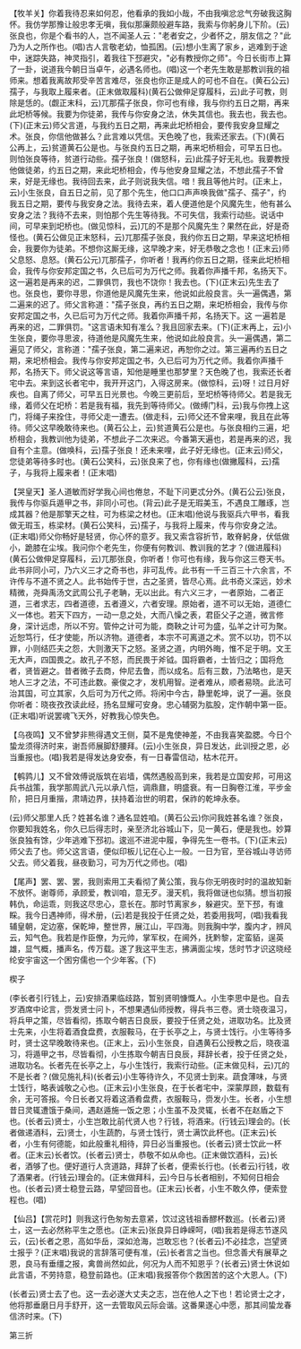 <!-- { "loadSidebar": true } -->
【牧羊关】你着我待忍来如何忍，他看承的我如小哉，不由我嗔忿忿气夯破我这胸怀。我仿学那豫让般忠孝无嗔，我似那廉颇般避车路，我索与你躬身儿下阶。(云)张良也，你是个看书的人，岂不闻圣人云："老者安之，少者怀之，朋友信之？"此乃为人之所作也。(唱)古人言敬老幼，恤孤困。(云)想小生离了家乡，逃难到于途中，迷踪失路，神灵指引，着我往下邳避灾，"必有教授你之师"。今日长街市上算了一卦，说道我今朝日当卓午，必遇名师也。(唱)这一个老先生敢是那教训我的祖师来。想着我离故邦受辛苦言难尽，张良也你正是成人的可也不自在。(黄石公云)孺子，与我取上履来者。(正末做取履科)(黄石公做伸足穿履科，云)此子可教，则除是恁的。(觑正末科，云)兀那孺子张良，你可也有缘，我与你约五日之期，再来此圯桥等候。我要为你徒弟，我传与你安身之法，休失其信也。我去也，我去也。(下)(正末云)师父言道，与我约五日之期，再来此圯桥相会，要传我安身显耀之术。张良，你信他做甚么？此言难以凭信。天色晚了也，我索还家去。(下)(黄石公再上，云)贫道黄石公是也。与张良约五日之期，再来圯桥相会，可早五日也。则怕张良等待，贫道行动些。孺子张良！(做怒科，云)此孺子好无礼也。我要教授他做徒弟，约五日之期，来此圯桥相会，传与他安身显耀之法，不想此孺子不曾来，好是无缘也。我待回去来，此子则说我失信。喑！我且等他片时。(正末上，云)小生张良，自五日之前，见了那个先生，他口口声声唤我做"孺子、孺子"，约我五日之期，要传与我安身之法。我待去来，着人便道他是个风魔先生，他有甚么安身之法？我待不去来，则怕那个先生等待我。不可失信，我索行动些。说话中间，可早来到圯桥也。(做见惊科，云)兀的不是那个风魔先生？果然在此，好是奇怪也。(黄石公做见正末怒科，云)兀那孺子张良，我约你五日之期，早来这圯桥相会，我要你为徒弟。不想你这厮无缘，这早晚才来，好无恭敬之念也！(正末云)师父息怒、息怒。(黄石公元)兀那孺子，你听者！我再约你五日之期，径来此圯桥相会，我传与你安邦定国之书，久已后可为万代之师。我着你声播千邦，名扬天下。这一遍若是再来的迟，二罪俱罚，我也不饶你！我去也。(下)(正末云)先生去了也。张良也，要你寻思，你道他是风魔先生来，他说如此般良言。头一遍偶遇，第二遍来的迟了。师父言称道："孺子张良，再约五日之期，来圯桥相会，我传与你安邦定国之书，久已后可为万代之师。我着你声播千邦，名扬天下。这
一遍若是再来的迟，二罪俱罚。"这言语未知有准么？我且回家去来。(下)(正末再上，云)小生张良，要你寻思波，待道他是风魔先生来，他说如此般良言。头一遍偶遇，第二遍见了师父，言称道："孺子张良，第二遍来迟，再恕你之过。第三遍再约五日之期，来圯桥相会。我传与你安邦定国之书，久已后可为万代之师。我着你声播千邦，名扬天下。师父说这等言语，知他是睡里也那梦里？天色晚了也，我索还长者宅中去。来到这长者宅中，我开开这门，入得这房来。(做惊科，云)呀！过日月好疾也。自离了师父，可早五日光景也。今晚三更前后，至圯桥等待师父。若是我无缘，着师父在圯桥：若是我有福，我先到等待师父。(做缚门科，云)我与你拽上这门，将绳子来拴住，寻师父走一遭去。(做走科，云)师父还不曾来哩，我且在此等待。师父这早晚敢待来也。(黄石公上，云)贫道黄石公是也。与张良相约三遍，圯桥相会，我教训他为徒弟，不想此子二次来迟。今番第天遍也，若是再来的迟，我自有个主意。(做唤科，云)孺子张良！还未来哩，此子好无缘也。(正末云)师父，您徒弟等待多时也。(黄石公笑科，云)张良来了也，你有缘也(做撇履科，云)孺子，与我将上履来者！(正末唱)

【哭皇天】圣人道敏而好学我心间也倦怠，不耻下问更忒分外。(黄石公云)张良，我传与你驱兵遁甲之书，非同小可也。(背云)此子是无瑕美玉，不遇良工雕琢，岂成其器？他是那擎天之柱，可为栋梁之材也。(正末唱)他说与我驱兵六甲书，看我做无瑕玉，栋梁材。(黄石公笑科，云)孺子，与我将上履来，传与你安身之法。(正末唱)师父你畅好是轻贤，你心怀的意歹。我又索含容折节，敢脊躬身，伏低做小，跪膝在尘埃。我问你个老先生，你便有何教训、教训我的艺才？(做进履科)(黄石公做伸足穿履科，云)兀那张良，你听者！你可也有缘，我与你这三卷天书。此书非同小可，乃六义三才之奇书也，非可乱传。此书有一千三百三十六余言，不许传与不道不贤之人。此书始传于世，古之圣贤，皆尽心焉。此书奇义深远，妙术精微，尧舜禹汤文武周公孔子老聃，无以出此。有六义三才，一者原始，二者正道，三者求志，四者道德，五者遵义，六者安理。原始者，道不可以无始，道德仁义一体也。若天下四方，一动一息之处，大而八懆之表，君臣父子之道，微言修身，深计远虑，所以不穷。管仲之计可为能，商鞅之计可为盛，弘羊之计可为聚。近恕笃行，任才使能，所以济物。道德者，本宗不可离道之术。赏不以功，罚不以罪，小则结匹夫之怨，大则激天下之怒。圣贤之道，内明外晦，惟不足于明。文王无大声，四国畏之。故孔子不怒，而民畏于斧钺。国将霸者，士皆归之；国将危者，贤皆避之。昔者微子去商，仲尼去鲁，而以成名。后有三数，乃法略也，是天地人三才之法，不可违此数。豪俊之才，发机用智。逆者难从，顺者易晓。此法可治其国，可立其家，久后可为万代之师。将闲中今古，静里乾坤，说了一遍。张良你听者：晓夜孜孜读此经，扬名显耀可安身。忠心辅弼为肱股，定作朝中第一臣。(正末唱)听说罢魂飞天外，好教我心惊失色。

【乌夜鸣】又不曾梦非熊得遇文王侧，莫不是鬼使神差，不由我喜笑盈腮。今日个蛰龙须得济时来，谢吾师展脚舒腰拜。(云)小生张良，异日发达，此训授之恩，必当重报也。(唱)我若是得发达身安泰，有一日春雷信动，枯木花开。

【鹌鹑儿】又不曾效傅说版筑在岩墙，偶然遇殷高到来，我若是立国安邦，可用这兵书战策，我学那周武八元以承八恺，调鼎鼐，明盛衰。有一日胸卷江淮，平步金阶，把日月重揩，肃靖边界，扶持着治世的明君，保祚的乾坤永泰。

(云)师父那里人氏？姓甚名谁？通名显姓咱。(黄石公云)你问我姓甚名谁？张良，你要知我姓名，你久已后得志时，亲至济北谷城山下，见一黄石，便是我也。妙算张良独有馀，少年逃难下邳初。逡巡不进泥中履，争得先生一卷书。(下)(正末云)师父去了也。师父这言语，便似印板儿记在心上一般。一日为官，至谷城山寻访师父去。师父着我，昼夜勤习，可为万代之师也。(唱)

【尾声】罢、罢、罢，我则索用工夫看彻了黄公策，我与你无明夜时时的温故知新不放怀。谢尊师，承顾爱，教训咱，意无歹。漫天机，我将做谜也似猜。想当初报韩仇，命运乖，则我这尽忠心，意长在。那时节离家乡，躲避灾。至下邳，有谁睬。我今日遇神师，得术册，(云)若是我投于任贤之处，若委用我呵，(唱)我看我辅皇朝，定边塞，保乾坤，整世界，展江山，平四海。则我胸中学，腹内才，辨风云，知气色。我若是作臣僚，为元帅，掌军权，在阃外，抚黔黎，定蛮貊，逞英雄，显气概，播声名，传万载。遂了我这平生志，拂满面尘埃，恁时节才识这晓经纶安宇宙这一个困穷儒也一个少年客。(下)

楔子

(李长者引行钱上，云)安排酒果临歧路，暂别贤明慷慨人。小生李思中是也。自去岁酒席中论言，赍发贤士问卜，不想果遇仙师授教，得兵书三卷。贤士晓夜温习，将兵甲之策，尽皆看彻，拣取今朝吉日良辰，要投于任贤之处，进取功名。比及贤士先来，小生将着酒食盘费，衣服鞍马，在于长亭之上，与贤士饯行。小生等待多时，贤士这早晚敢待来也。(正末上，云)小生张良，自遇黄石公授教之后，晓夜温习，将遁甲之书，尽皆看彻，小生拣取今朝吉日良辰，拜辞长者，投于任贤之处，进取功名。长者先在长亭之上，与小生饯行，我索行动些。(正末做见科，云)兀的不是长者？(做见施礼科)(长者云)小生等待许久，不见贤士到来。蔬食薄味，与贤士饯行，略表诚敬之心也。(正末云)小生张良，在于长者宅中，深蒙厚顾，数载有余，无可答报。今日长者又将着这酒肴盘费，衣服鞍马，赍发小生。长者，小生想昔日灵辄遭饿于桑间，遇赵遁施一饭之恩；小生虽不及灵辄，长者不在赵盾之下也。(长者云)贤士，小生岂敢比前代贤人也？行钱，将酒来。(行钱云)理会的。(长者做递酒科，云)贤士，小生蔬酌，与贤士饯行，贤士满饮此杯也。(正末云)长者，小生有何德能，如此般重礼相待，异日必当重报也。(长者云)贤士饮此一杯者。(正末云)长者饮。(长者云)贤士，恭敬不如从命也。(正末做饮酒科，云)长者，酒够了也。便好道行人贪道路，拜辞了长者，便索长行也。(长者云)行钱，收了酒果者。(行钱云)理会的。(正末做拜科，云)今日与长者相别，不知何日相会也。(长者云)贤士稳登云路，早望回音也。(正末云)长者，小生不敢久停，便索登程也。(唱)

【仙吕】【赏花时】则我这行色匆匆去意紧，饮过这钱祖香醪杯数巡。(长者云)贤士，这一去必然称平生之愿也。(正末云)张良异日峥嵘呵，(唱)我若是得志节遂风云，(云)长者之恩，高如华岳，深如沧海，岂敢忘也？(长者云)不必挂念，岂望贤士报乎？(正末唱)我说的言辞落可便有准，(云)长者言之当也。但念善犬有展草之恩，良马有垂缰之报，禽兽尚然如此，何况为人而不知恩乎？(长者云)贤士休说如此言语，不劳持意，稳登前路也。(正末唱)我报答你个救困苦的这个大恩人。(下)

(长者云)贤士去了也。这一去必遂大丈夫之志，岂在他人之下也！若论贤士之才，他将那垂磨日月手舒开，这一去管取风云际会谐。这番果遂心中愿，那其间蛰龙春信济时来。(下)


第三折

